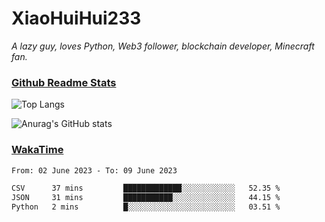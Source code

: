 # XiaoHuiHui233

*A lazy guy, loves Python, Web3 follower, blockchain developer, Minecraft fan.*

### [Github Readme Stats](https://github.com/anuraghazra/github-readme-stats)

![Top Langs](https://github-readme-stats.vercel.app/api/top-langs/?username=XiaoHuiHui233&layout=compact&theme=github_dark)

![Anurag's GitHub stats](https://github-readme-stats.vercel.app/api?username=XiaoHuiHui233&show_icons=true&theme=github_dark)

### [WakaTime](https://wakatime.com)

<!--START_SECTION:waka-->

```txt
From: 02 June 2023 - To: 09 June 2023

CSV      37 mins         █████████████░░░░░░░░░░░░   52.35 %
JSON     31 mins         ███████████░░░░░░░░░░░░░░   44.15 %
Python   2 mins          █░░░░░░░░░░░░░░░░░░░░░░░░   03.51 %
```

<!--END_SECTION:waka-->
